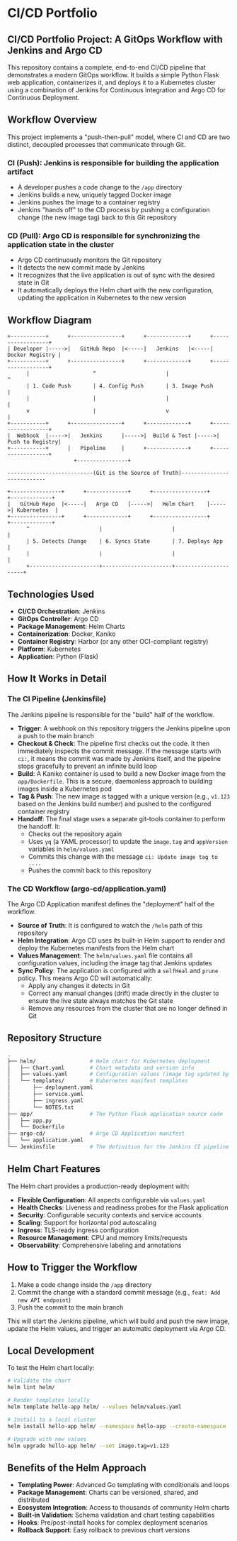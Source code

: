 # CI/CD Portfolio

## CI/CD Portfolio Project: A GitOps Workflow with Jenkins and Argo CD

This repository contains a complete, end-to-end CI/CD pipeline that demonstrates a modern GitOps workflow. It builds a simple Python Flask web application, containerizes it, and deploys it to a Kubernetes cluster using a combination of Jenkins for Continuous Integration and Argo CD for Continuous Deployment.

## Workflow Overview

This project implements a "push-then-pull" model, where CI and CD are two distinct, decoupled processes that communicate through Git.

### CI (Push): Jenkins is responsible for building the application artifact

- A developer pushes a code change to the `/app` directory
- Jenkins builds a new, uniquely tagged Docker image
- Jenkins pushes the image to a container registry
- Jenkins "hands off" to the CD process by pushing a configuration change (the new image tag) back to this Git repository

### CD (Pull): Argo CD is responsible for synchronizing the application state in the cluster

- Argo CD continuously monitors the Git repository
- It detects the new commit made by Jenkins
- It recognizes that the live application is out of sync with the desired state in Git
- It automatically deploys the Helm chart with the new configuration, updating the application in Kubernetes to the new version

## Workflow Diagram

```text
+-----------+      +----------------+      +-------------+      +------------------+
| Developer |----->|   GitHub Repo  |<-----|   Jenkins   |<-----|  Docker Registry |
+-----------+      +----------------+      +-------------+      +------------------+
      |                    ^                      |                      ^
      | 1. Code Push       | 4. Config Push       | 3. Image Push        |
      |                    |                      |                      |
      v                    |                      v                      |
+-----------+      +----------------+      +-------------+      +------------------+
|  Webhook  |----->|   Jenkins      |----->|  Build & Test |----->|  Push to Registry|
+-----------+      |   Pipeline     |      +-------------+      +------------------+
                     +----------------+

---------------------------(Git is the Source of Truth)---------------------------

+----------------+      +-------------+      +-----------------+      +-------------+
|   GitHub Repo  |<-----|   Argo CD   |----->|   Helm Chart    |----->| Kubernetes  |
+----------------+      +-------------+      +-----------------+      +-------------+
      ^                      |                      |                      |
      | 5. Detects Change    | 6. Syncs State       | 7. Deploys App       |
      |                      |                      |                      |
      +----------------------+----------------------+----------------------+
```

## Technologies Used

- **CI/CD Orchestration**: Jenkins
- **GitOps Controller**: Argo CD
- **Package Management**: Helm Charts
- **Containerization**: Docker, Kaniko
- **Container Registry**: Harbor (or any other OCI-compliant registry)
- **Platform**: Kubernetes
- **Application**: Python (Flask)

## How It Works in Detail

### The CI Pipeline (Jenkinsfile)

The Jenkins pipeline is responsible for the "build" half of the workflow.

- **Trigger**: A webhook on this repository triggers the Jenkins pipeline upon a push to the main branch
- **Checkout & Check**: The pipeline first checks out the code. It then immediately inspects the commit message. If the message starts with `ci:`, it means the commit was made by Jenkins itself, and the pipeline stops gracefully to prevent an infinite build loop
- **Build**: A Kaniko container is used to build a new Docker image from the `app/Dockerfile`. This is a secure, daemonless approach to building images inside a Kubernetes pod
- **Tag & Push**: The new image is tagged with a unique version (e.g., `v1.123` based on the Jenkins build number) and pushed to the configured container registry
- **Handoff**: The final stage uses a separate git-tools container to perform the handoff. It:
  - Checks out the repository again
  - Uses `yq` (a YAML processor) to update the `image.tag` and `appVersion` variables in `helm/values.yaml`
  - Commits this change with the message `ci: Update image tag to ....`
  - Pushes the commit back to this repository

### The CD Workflow (argo-cd/application.yaml)

The Argo CD Application manifest defines the "deployment" half of the workflow.

- **Source of Truth**: It is configured to watch the `/helm` path of this repository
- **Helm Integration**: Argo CD uses its built-in Helm support to render and deploy the Kubernetes manifests from the Helm chart
- **Values Management**: The `helm/values.yaml` file contains all configuration values, including the image tag that Jenkins updates
- **Sync Policy**: The application is configured with a `selfHeal` and `prune` policy. This means Argo CD will automatically:
  - Apply any changes it detects in Git
  - Correct any manual changes (drift) made directly in the cluster to ensure the live state always matches the Git state
  - Remove any resources from the cluster that are no longer defined in Git

## Repository Structure

```bash
.
├── helm/                 # Helm chart for Kubernetes deployment
│   ├── Chart.yaml        # Chart metadata and version info
│   ├── values.yaml       # Configuration values (image tag updated by Jenkins)
│   └── templates/        # Kubernetes manifest templates
│       ├── deployment.yaml
│       ├── service.yaml
│       ├── ingress.yaml
│       └── NOTES.txt
├── app/                  # The Python Flask application source code
│   ├── app.py
│   └── Dockerfile
├── argo-cd/              # Argo CD Application manifest
│   └── application.yaml
└── Jenkinsfile           # The definition for the Jenkins CI pipeline
```

## Helm Chart Features

The Helm chart provides a production-ready deployment with:

- **Flexible Configuration**: All aspects configurable via `values.yaml`
- **Health Checks**: Liveness and readiness probes for the Flask application
- **Security**: Configurable security contexts and service accounts
- **Scaling**: Support for horizontal pod autoscaling
- **Ingress**: TLS-ready ingress configuration
- **Resource Management**: CPU and memory limits/requests
- **Observability**: Comprehensive labeling and annotations

## How to Trigger the Workflow

1. Make a code change inside the `/app` directory
2. Commit the change with a standard commit message (e.g., `feat: Add new API endpoint`)
3. Push the commit to the main branch

This will start the Jenkins pipeline, which will build and push the new image, update the Helm values, and trigger an automatic deployment via Argo CD.

## Local Development

To test the Helm chart locally:

```bash
# Validate the chart
helm lint helm/

# Render templates locally
helm template hello-app helm/ --values helm/values.yaml

# Install to a local cluster
helm install hello-app helm/ --namespace hello-app --create-namespace

# Upgrade with new values
helm upgrade hello-app helm/ --set image.tag=v1.123
```

## Benefits of the Helm Approach

- **Templating Power**: Advanced Go templating with conditionals and loops
- **Package Management**: Charts can be versioned, shared, and distributed
- **Ecosystem Integration**: Access to thousands of community Helm charts
- **Built-in Validation**: Schema validation and chart testing capabilities
- **Hooks**: Pre/post-install hooks for complex deployment scenarios
- **Rollback Support**: Easy rollback to previous chart versions